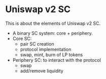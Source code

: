 # Uniswap v2 SC

This is about the elements of Uniswap v2 SC.

* A binary SC system: core + periphery.
* Core SC:
  * pair SC creation
  * protocol implementation
  * swap, mint, burn of LP tokens
* Periphery SC: to interact with the protocol
  * swap
  * add/remove liquidity
